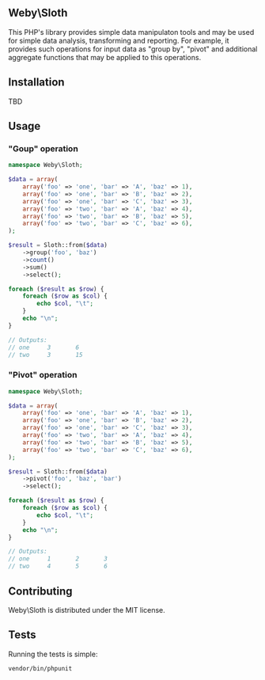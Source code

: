 ## Weby\Sloth

This PHP's library provides simple data manipulaton tools and may be used
for simple data analysis, transforming and reporting. For example, it provides
such operations for input data as "group by", "pivot" and additional aggregate
functions that may be applied to this operations.

## Installation

TBD

## Usage

### "Goup" operation

```php
namespace Weby\Sloth;

$data = array(
    array('foo' => 'one', 'bar' => 'A', 'baz' => 1),
    array('foo' => 'one', 'bar' => 'B', 'baz' => 2),
    array('foo' => 'one', 'bar' => 'C', 'baz' => 3),
    array('foo' => 'two', 'bar' => 'A', 'baz' => 4),
    array('foo' => 'two', 'bar' => 'B', 'baz' => 5),
    array('foo' => 'two', 'bar' => 'C', 'baz' => 6),
);

$result = Sloth::from($data)
    ->group('foo', 'baz')
    ->count()
    ->sum()
    ->select();

foreach ($result as $row) {
    foreach ($row as $col) {
        echo $col, "\t";
    }
    echo "\n";
}

// Outputs:
// one     3       6
// two     3       15
```

### "Pivot" operation

```php
namespace Weby\Sloth;

$data = array(
    array('foo' => 'one', 'bar' => 'A', 'baz' => 1),
    array('foo' => 'one', 'bar' => 'B', 'baz' => 2),
    array('foo' => 'one', 'bar' => 'C', 'baz' => 3),
    array('foo' => 'two', 'bar' => 'A', 'baz' => 4),
    array('foo' => 'two', 'bar' => 'B', 'baz' => 5),
    array('foo' => 'two', 'bar' => 'C', 'baz' => 6),
);

$result = Sloth::from($data)
    ->pivot('foo', 'baz', 'bar')
    ->select();

foreach ($result as $row) {
    foreach ($row as $col) {
        echo $col, "\t";
    }
    echo "\n";
}

// Outputs:
// one     1       2       3
// two     4       5       6
```
## Contributing

Weby\Sloth is distributed under the MIT license.

## Tests

Running the tests is simple:

```bash
vendor/bin/phpunit
```
